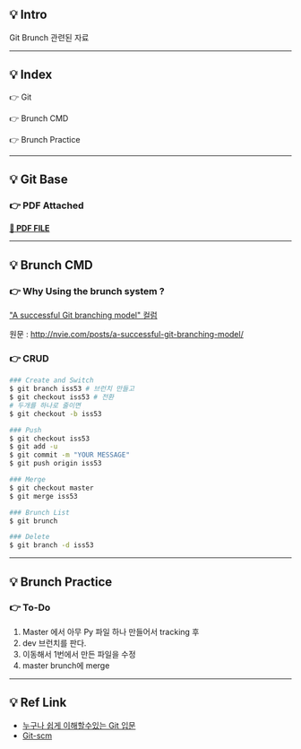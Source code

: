 ## 💡 Intro
Git Brunch 관련된 자료 

___
## 💡 Index

👉 Git  

👉 Brunch CMD

👉 Brunch Practice

___

## 💡 Git Base
### 👉 PDF Attached
**[📃 PDF FILE ](./Git.pdf)**
___

## 💡 Brunch CMD
### 👉 Why Using the brunch system ?
["A successful Git branching model" 컬럼](https://backlog.com/git-tutorial/kr/stepup/stepup1_5.html)

원문 : http://nvie.com/posts/a-successful-git-branching-model/
### 👉 CRUD
```bash
### Create and Switch 
$ git branch iss53 # 브런치 만들고 
$ git checkout iss53 # 전환
# 두개를 하나로 줄이면
$ git checkout -b iss53

### Push
$ git checkout iss53
$ git add -u 
$ git commit -m "YOUR MESSAGE"
$ git push origin iss53

### Merge
$ git checkout master
$ git merge iss53

### Brunch List
$ git brunch

### Delete
$ git branch -d iss53
```
___

## 💡 Brunch Practice
### 👉 To-Do
1. Master 에서 아무 Py 파일 하나 만들어서 tracking 후
2. dev 브런치를 판다. 
3. 이동해서 1번에서 만든 파일을 수정 
4. master brunch에 merge 
___

## 💡 Ref Link
* [누구나 쉽게 이해할수있는 Git 입문](https://backlog.com/git-tutorial/kr/stepup/stepup1_1.html)
* [Git-scm](https://git-scm.com/book/ko/v1/Git-%EB%B8%8C%EB%9E%9C%EC%B9%98-%EB%B8%8C%EB%9E%9C%EC%B9%98%EC%99%80-Merge%EC%9D%98-%EA%B8%B0%EC%B4%88)

